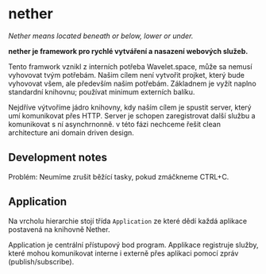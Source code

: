 # nether

*Nether means located beneath or below, lower or under.*

**nether je framework pro rychlé vytváření a nasazení webových služeb.**

Tento framwork vznikl z interních potřeba Wavelet.space, může sa nemusí vyhovovat tvým potřebám.
Našim cílem není vytvořit projket, který bude vyhovovat všem, ale především našim potřebám.
Základnem je vyžít naplno standardní knihovnu; používat minimum externích balíku.

Nejdříve výtvoříme jádro knihovny, kdy naším cílem je spustit server, který umí
komunikovat přes HTTP. Server je schopen zaregistrovat další službu a komunikovat
s ní asynchrnonně. v této fázi nechceme řešit clean architecture ani domain driven design.

## Development notes

Problém: Neumíme zrušit běžící tasky, pokud zmáčkneme CTRL+C.

## Application

Na vrcholu hierarchie stojí třída `Application` ze které dědí každá aplikace postavená na knihovně Nether.

Application je centrální přístupový bod program. Applikace registruje služby, které mohou komunikovat interne i externě
přes aplikaci pomocí zpráv (publish/subscribe).
